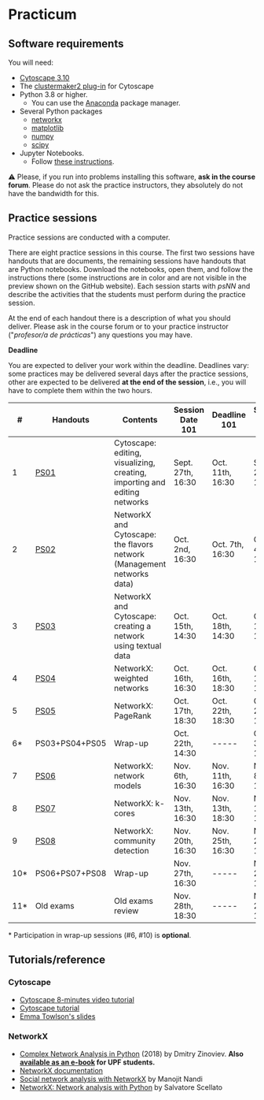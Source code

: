 # Practicum

## Software requirements

You will need:

* [Cytoscape 3.10](https://cytoscape.org/download.html)
* The [clustermaker2 plug-in](https://apps.cytoscape.org/apps/clustermaker2) for Cytoscape
* Python 3.8 or higher.
   * You can use the [Anaconda](https://www.anaconda.com/products/individual) package manager.
* Several Python packages
   * [networkx](https://networkx.github.io/)
   * [matplotlib](https://matplotlib.org/)
   * [numpy](https://numpy.org/)
   * [scipy](https://scipy.org/)
* Jupyter Notebooks.
   * Follow [these instructions](https://jupyter.org/install.html).

:warning: Please, if you run into problems installing this software, **ask in the course forum**. Please do not ask the practice instructors, they absolutely do not have the bandwidth for this.

## Practice sessions

Practice sessions are conducted with a computer.

There are eight practice sessions in this course. The first two sessions have handouts that are documents, the remaining sessions have handouts that are Python notebooks. Download the notebooks, open them, and follow the instructions there (some instructions are in color and are not visible in the preview shown on the GitHub website). Each session starts with *psNN* and describe the activities that the students must perform during the practice session.

At the end of each handout there is a description of what you should deliver. Please ask in the course forum or to your practice instructor ("*profesor/a de prácticas*") any questions you may have.

**Deadline**

You are expected to deliver your work within the deadline. Deadlines vary: some practices may be delivered several days after the practice sessions, other are expected to be delivered **at the end of the session**, i.e., you will have to complete them within the two hours.


| # | Handouts                                    | Contents | Session Date 101 | Deadline 101 | Session Date 201 |  Deadline 201 |
|---|---------------------------------------------|----------|------------------|--------------|------------------|--------------|
| 1 | [PS01](pending.md)                          | Cytoscape: editing, visualizing, creating, importing and editing networks | Sept. 27th, 16:30 | Oct. 11th, 16:30 |  Sept. 27th, 14:30 | Oct. 11th, 16:30 |
| 2 | [PS02](ps03-flavors.ipynb)                  | NetworkX and Cytoscape: the flavors network (Management networks data)| Oct. 2nd, 16:30 | Oct. 7th, 16:30 | Oct. 4th, 14:30 | Oct. 9th, 14:30 |
| 3 | [PS03](ps04-networks_from_text.ipynb)       | NetworkX and Cytoscape: creating a network using textual data | Oct. 15th, 14:30 | Oct. 18th, 14:30 | Oct. 17th, 14:30 | Oct. 22th, 14:30 |
| 4 | [PS04](ps05-weighted_networks.ipynb)         | NetworkX: weighted networks | Oct. 16th, 16:30 | Oct. 16th, 18:30 | Oct. 18th, 14:30 | Oct. 18th, 16:30 |
| 5 | [PS05](ps06-pagerank.ipynb)                 | NetworkX: PageRank | Oct. 17th, 18:30 | Oct. 22th, 18:30 | Oct. 21th, 18:30 | Oct. 24th, 18:30 |
| 6* | PS03+PS04+PS05                             | Wrap-up | Oct. 22th, 14:30 | ----- | Oct. 31st, 14:30 | ----- |
| 7 | [PS06](ps07-network_models.ipynb)           | NetworkX: network models | Nov. 6th, 16:30 | Nov. 11th, 16:30 | Nov. 8th, 14:30 | Nov. 13th, 13:30 |
| 8 | [PS07](copy_from_another_year.ipynb)        | NetworkX: k-cores | Nov. 13th, 16:30 | Nov. 13th, 18:30 | Nov. 15th, 14:30 | Nov. 15th, 16:30 |
| 9 | [PS08](ps08-communities.ipynb)              | NetworkX: community detection | Nov. 20th, 16:30 | Nov. 25th, 16:30 | Nov. 22th, 14:30 | Nov. 27th, 14:30 |
| 10* | PS06+PS07+PS08                            | Wrap-up | Nov. 27th, 16:30 | ----- | Nov. 27th, 18:30 | -----
| 11* | Old exams                                 | Old exams review | Nov. 28th, 18:30 | ----- | Nov. 29th, 14:30 | -----

\* Participation in wrap-up sessions (#6, #10) is **optional**.

## Tutorials/reference

### Cytoscape

* [Cytoscape 8-minutes video tutorial](https://www.youtube.com/watch?v=iGpxX0Kd4Z0&list=PLFQS98nmv__wFmmSDePx9FtQ2TFRS6wdR)
* [Cytoscape tutorial](https://github.com/cytoscape/cytoscape-tutorials/wiki)
* [Emma Towlson's slides](https://www.dropbox.com/s/37zleq3ynw6e0n6/Cytoscape_2017.pdf?dl=0)

### NetworkX

* [Complex Network Analysis in Python](https://www.amazon.com/gp/product/1680502697/) (2018) by Dmitry Zinoviev. **Also [available as an e-book](https://upfinder.upf.edu/iii/encore/record/C__Rb1557007?lang=cat) for UPF students.**
* [NetworkX documentation](https://networkx.github.io/)
* [Social network analysis with NetworkX](https://blog.dominodatalab.com/social-network-analysis-with-networkx/) by Manojit Nandi
* [NetworkX: Network analysis with Python](https://www.cl.cam.ac.uk/~cm542/teaching/2010/stna-pdfs/stna-lecture8.pdf) by Salvatore Scellato
